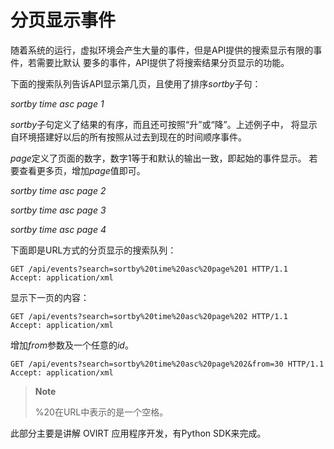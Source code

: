 # 分页显示事件

随着系统的运行，虚拟环境会产生大量的事件，但是API提供的搜索显示有限的事件，若需要比默认
要多的事件，API提供了将搜索结果分页显示的功能。

下面的搜索队列告诉API显示第几页，且使用了排序*sortby*子句：

*sortby time asc page 1*

*sortby*子句定义了结果的有序，而且还可按照“升”或“降”。上述例子中，
将显示自环境搭建好以后的所有按照从过去到现在的时间顺序事件。

*page*定义了页面的数字，数字1等于和默认的输出一致，即起始的事件显示。
若要查看更多页，增加*page*值即可。

*sortby time asc page 2*

*sortby time asc page 3*

*sortby time asc page 4*

下面即是URL方式的分页显示的搜索队列：

    GET /api/events?search=sortby%20time%20asc%20page%201 HTTP/1.1
    Accept: application/xml
                      

显示下一页的内容：

    GET /api/events?search=sortby%20time%20asc%20page%202 HTTP/1.1
    Accept: application/xml
                      

增加*from*参数及一个任意的*id*。


    GET /api/events?search=sortby%20time%20asc%20page%202&from=30 HTTP/1.1
    Accept: application/xml

                      

> **Note**
>
> %20在URL中表示的是一个空格。

此部分主要是讲解 OVIRT 应用程序开发，有Python SDK来完成。


